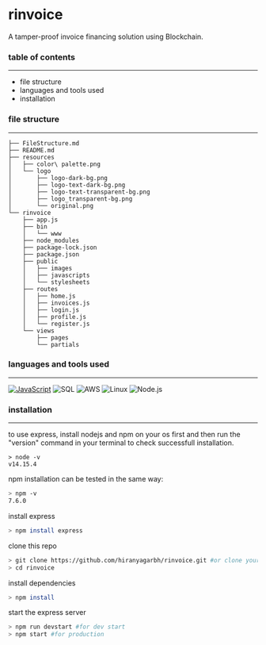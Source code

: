 # rinvoice
A tamper-proof invoice financing solution using Blockchain.

### table of contents
---
- file structure
- languages and tools used
- installation

### file structure
----
```
├── FileStructure.md
├── README.md
├── resources
│   ├── color\ palette.png
│   └── logo
│       ├── logo-dark-bg.png
│       ├── logo-text-dark-bg.png
│       ├── logo-text-transparent-bg.png
│       ├── logo_transparent-bg.png
│       └── original.png
└── rinvoice
    ├── app.js
    ├── bin
    │   └── www
    ├── node_modules
    ├── package-lock.json
    ├── package.json
    ├── public
    │   ├── images
    │   ├── javascripts
    │   └── stylesheets
    ├── routes
    │   ├── home.js
    │   ├── invoices.js
    │   ├── login.js
    │   ├── profile.js
    │   └── register.js
    └── views
        ├── pages
        └── partials
```

### languages and tools used
---
[![JavaScript](https://img.shields.io/badge/-JavaScript-000?&logo=JavaScript&logoColor=ddc508)](https://github.com/adamalston?tab=repositories&q=&type=&language=javascript) ![SQL](https://img.shields.io/badge/-SQL-000?&logo=MySQL&logoColor=4479A1) ![AWS](https://img.shields.io/badge/-AWS-000?&logo=Amazon-AWS&logoColor=FF9900) ![Linux](https://img.shields.io/badge/-Linux-000?&logo=Linux&logoColor=FCC624) ![Node.js](https://img.shields.io/badge/-Node.js-000?&logo=node.js)

### installation
---

to use express, install nodejs and npm on your os first and then run the "version" command in your terminal to check successfull installation.

```
> node -v
v14.15.4
```
npm installation can be tested in the same way:
```sh
> npm -v
7.6.0
```

install express
```sh
> npm install express
```

clone this repo
```sh
> git clone https://github.com/hiranyagarbh/rinvoice.git #or clone your own fork
> cd rinvoice
```

install dependencies
```sh
> npm install
```

start the express server
```sh
> npm run devstart #for dev start
> npm start #for production
```